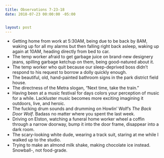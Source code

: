 ```yaml
---
title: Observations 7-23-18
date: 2018-07-23 00:00:00 -05:00


layout: post
---
```


- Getting home from work at 5:30AM, being due to be back by 8AM, waking up for all my alarms but then falling right back asleep, waking up again at 10AM, heading directly from bed to car.
- The temp worker afraid to get garbage juice on brand-new designery jeans, spilling garbage ketchup on them, being good-natured about it.
- The temp worker who quit because our sleep-deprived boss didn’t respond to his request to borrow a dolly quickly enough.
- The beautiful, old, hand-painted bathroom signs in the park district field house.
- The directness of the Metra slogan, “Next time, take the train.”
- Having been at a music festival for days colors your perception of music for a while. Lackluster music becomes more exciting imagining it outdoors, live, and heroic.
- The fucking drum sounds and drumming on Howlin’ Wolf’s *The Back Door Wolf*. Badass no matter where you spent the last week.
- Driving on Elston, watching a funeral home worker wheel a coffin through a narrow doorway, bump it into the door frame, disappear into a dark room.
- The scary-looking white dude, wearing a track suit, staring at me while I walked up to the studio.
- Trying to make an almond milk shake, making chocolate ice instead. Snowball-, not food-grade.